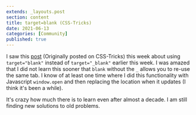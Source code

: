 ```yaml
---
extends: _layouts.post
section: content
title: target=blank (CSS-Tricks)
date: 2021-06-13
categories: [Community]
published: true
---
```


I saw this [post](https://css-tricks.com/targetblank/) (Originally posted on CSS-Tricks) this week about using `target="blank"` instead of `target="_blank"` earlier this week. I was amazed that I did not learn this sooner that `blank` without the `_` allows you to re-use the same tab. I know of at least one time where I did this functionality with Javascript `window.open` and then replacing the location when it updates (I think it's been a while).

It's crazy how much there is to learn even after almost a decade. I am still finding new solutions to old problems.
